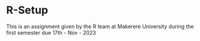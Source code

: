 # R-Setup
This is an assignment given by the R team at Makerere University during the first semester due 17th - Nov - 2023
